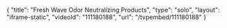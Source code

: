 {
    "title": "Fresh Wave Odor Neutralizing Products",
    "type": "solo",
    "layout": "iframe-static",
    "videoId": "111180188",
    "url": "\/tvpembed\/111180188"
}
